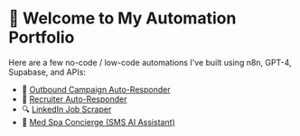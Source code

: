 # 👋 Welcome to My Automation Portfolio

Here are a few no-code / low-code automations I've built using n8n, GPT-4, Supabase, and APIs:

- 🔁 [Outbound Campaign Auto-Responder](https://github.com/dayscape/outbound-responder)
- 📩 [Recruiter Auto-Responder](https://github.com/dayscape/recruiter-auto-responder)
- 🔍 [LinkedIn Job Scraper](https://github.com/dayscape/linkedin-scraper)
- 💬 [Med Spa Concierge (SMS AI Assistant)](https://github.com/dayscape/medspa-concierge)
